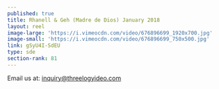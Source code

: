 ```yaml
---
published: true
title: Rhanell & Geh (Madre de Dios) January 2018
layout: reel
image-large: 'https://i.vimeocdn.com/video/676896699_1920x700.jpg'
image-small: 'https://i.vimeocdn.com/video/676896699_750x500.jpg'
link: gSyU4I-SdEU
type: sde
section-rank: 81
---
```

Email us at: inquiry@threelogyideo.com

